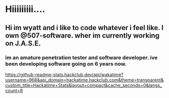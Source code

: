 <h1>Hiiiiiiiii....</h1>
<h2>Hi im wyatt and i like to code whatever i feel like. I own @507-software. wher im currently working on J.A.S.E.</h2>
<h3>im an amature penetration tester and software developer. ive been developing software going on 6 years now.</h3>


https://github-readme-stats.hackclub.dev/api/wakatime?username=968&api_domain=hackatime.hackclub.com&theme=transparent&custom_title=Hackatime+Stats&layout=compact&cache_seconds=0&langs_count=8
